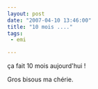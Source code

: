 ```yaml
---
layout: post
date: "2007-04-10 13:46:00"
title: "10 mois ...."
tags:
 - emi

---
```


ça fait 10 mois aujourd'hui !

Gros bisous ma chérie.
